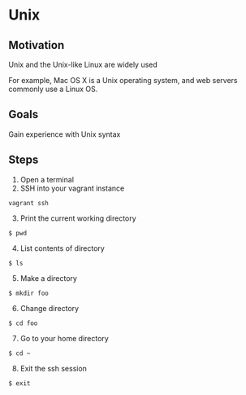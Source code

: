 # Unix

## Motivation

Unix and the Unix-like Linux are widely used

For example, Mac OS X is a Unix operating system, and web servers commonly use a Linux OS.


## Goals

Gain experience with Unix syntax


## Steps

1. Open a terminal
2. SSH into your vagrant instance
```
vagrant ssh
```
3. Print the current working directory
```
$ pwd
```
4. List contents of directory
```
$ ls
```
5. Make a directory
```
$ mkdir foo
```
6. Change directory
```
$ cd foo
```
7. Go to your home directory
```
$ cd ~
```
8. Exit the ssh session
```
$ exit
```